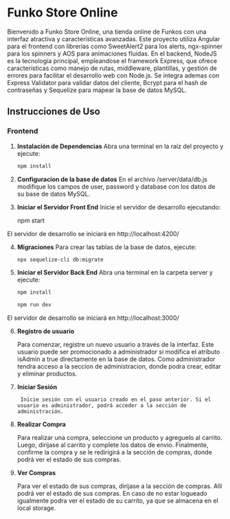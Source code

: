 # Funko Store Online

Bienvenido a Funko Store Online, una tienda online de Funkos con una interfaz atractiva y características avanzadas. Este proyecto utiliza Angular para el frontend con librerías como SweetAlert2 para los alerts, ngx-spinner para los spinners y AOS para animaciones fluidas. En el backend, NodeJS es la tecnología principal, empleandose el framework Express, que ofrece características como manejo de rutas, middleware, plantillas, y gestión de errores para facilitar el desarrollo web con Node.js. Se integra ademas con Express Validator para validar datos del cliente, Bcrypt para el hash de contraseñas y Sequelize para mapear la base de datos MySQL.

## Instrucciones de Uso

### Frontend

1. **Instalación de Dependencias**
   Abra una terminal en la raíz del proyecto y ejecute:

   ```bash
   npm install

2. **Configuracion de la base de datos**
   En el archivo /server/data/db.js modifique los campos de user, password y database con los datos de su base de datos MySQL.  

3. **Iniciar el Servidor Front End**
    Inicie el servidor de desarrollo ejecutando:

    npm start

El servidor de desarrollo se iniciará en http://localhost:4200/

4. **Migraciones**
   Para crear las tablas de la base de datos, ejecute:

   ```bash
   npx sequelize-cli db:migrate

5. **Iniciar el Servidor Back End**
   Abra una terminal en la carpeta server y ejecute:

   ```bash
   npm install

   npm run dev

El servidor de desarrollo se iniciará en http://localhost:3000/

6. **Registro de usuario**

    Para comenzar, registre un nuevo usuario a través de la interfaz. Este usuario puede ser promocionado a administrador si modifica el atributo isAdmin a true directamente en la base de datos.
    Como administrador tendra acceso a la seccion de administracion, donde podra crear, editar y eliminar productos.

7. **Iniciar Sesión**
    
        Inicie sesión con el usuario creado en el paso anterior. Si el usuario es administrador, podrá acceder a la sección de administración.

8. **Realizar Compra**

    Para realizar una compra, seleccione un producto y agreguelo al carrito. Luego, dirijase al carrito y complete los datos de envio. Finalmente, confirme la compra y se le redirigirá a la sección de compras, donde podrá ver el estado de sus compras.

9. **Ver Compras**

    Para ver el estado de sus compras, dirijase a la sección de compras. Allí podrá ver el estado de sus compras. En caso de no estar logueado igualmente podra ver el estado de su carrito, ya que se almacena en el local storage.

    